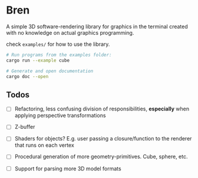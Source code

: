 # Bren

A simple 3D software-rendering library for graphics in the terminal created with no knowledge on actual graphics programming.

check `examples/` for how to use the library.

```bash
# Run programs from the examples folder:
cargo run --example cube

# Generate and open documentation
cargo doc --open
```

## Todos

- [ ] Refactoring, less confusing division of responsibilities, **especially** when applying perspective transformations
- [ ] Z-buffer
- [ ] Shaders for objects? E.g. user passing a closure/function to the renderer that runs on each vertex
- [ ] Procedural generation of more geometry-primitives. Cube, sphere, etc.
- [ ] Support for parsing more 3D model formats

